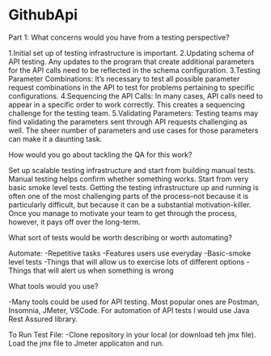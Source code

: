 # GithubApi
Part 1: 
What concerns would you have from a testing perspective?

1.Initial set up of testing infrastructure is important.
2.Updating schema of API testing. Any updates to the program that create additional parameters for the API calls need to be reflected in the schema configuration.
3.Testing Parameter Combinations:  It’s necessary to test all possible parameter request combinations in the API to test for problems pertaining to specific configurations. 
4.Sequencing the API Calls: In many cases, API calls need to appear in a specific order to work correctly. This creates a sequencing challenge for the testing team.
5.Validating Parameters: Testing teams may find validating the parameters sent through API requests challenging as well. The sheer number of parameters and use cases for those parameters can make it a daunting task.

How would you go about tackling the QA for this work?

Set up scalable testing infrastructure and start from building manual tests. Manual testing helps confirm whether something works. Start from very basic smoke level tests. 
Getting the testing infrastructure up and running is often one of the most challenging parts of the process–not because it is particularly difficult, but because it can be a substantial motivation-killer. Once you manage to motivate your team to get through the process, however, it pays off over the long-term.

What sort of tests would be worth describing or worth automating?

Automate:
-Repetitive tasks
-Features users use everyday
-Basic-smoke level tests
-Things that will allow us to exercise lots of different options
-Things that will alert us when something is wrong

What tools would you use?

-Many tools could be used for API testing. Most popular ones are Postman, Insomnia, JMeter, VSCode. For automation of API tests I would use Java Rest Assured library.

To Run Test File:
-Clone repository in your local (or download teh jmx file). Load the jmx file to Jmeter applicaton and run. 
